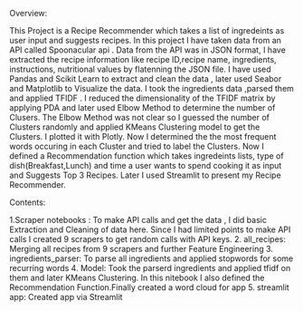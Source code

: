 Overview:

This Project is a Recipe Recommender which takes a list of ingredeints as user input and suggests recipes. In this project I have taken data from an API called Spoonacular api . Data from the API was in JSON format, I have extracted the recipe information like recipe ID,recipe name, ingredients, instructions, nutritional values by flatenning the JSON file. I have used Pandas and Scikit Learn to extract and clean the data , later used Seabor and Matplotlib to Visualize the data. I took the ingredients data ,parsed them and applied TFIDF . I reduced the dimensionality of the TFIDF matrix by applying PDA and later used Elbow Method to determine the number of Clusers. The Elbow Method was not clear so I guessed the number of Clusters randomly and applied KMeans Clustering model to get the Clusters. I plotted it with Plotly. Now I determined the the most frequent words occuring in each Cluster and tried to label the Clusters. Now I defined a Recommendation function which takes ingredeints lists, type of dish(Breakfast,Lunch) and time a user wants to spend cooking it as input and Suggests Top 3 Recipes. Later I used Streamlit to present my Recipe Recommender.


Contents:

1.Scraper notebooks : To make API calls and get the data , I did basic Extraction and Cleaning of data here. Since I had       limited points to make API calls I created 9 scrapers to get random calls with API keys.
2. all_recipes: Merging all recipes from 9 scrapers and further Feature Engineering
3. ingredients_parser: To parse all ingredients and applied stopwords for some recurring words
4. Model: Took the parserd ingredients and applied tfidf on them and later KMeans Clustering. In this nitebook I also defined the Recommendation Function.Finally created a word cloud for app
5. streamlit app: Created app via Streamlit 
